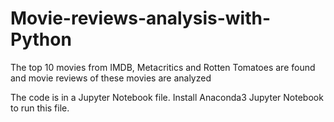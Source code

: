 # Movie-reviews-analysis-with-Python
The top 10 movies from IMDB, Metacritics and Rotten Tomatoes are found and movie reviews of these movies are analyzed

The code is in a Jupyter Notebook file.
Install Anaconda3 Jupyter Notebook to run this file.
